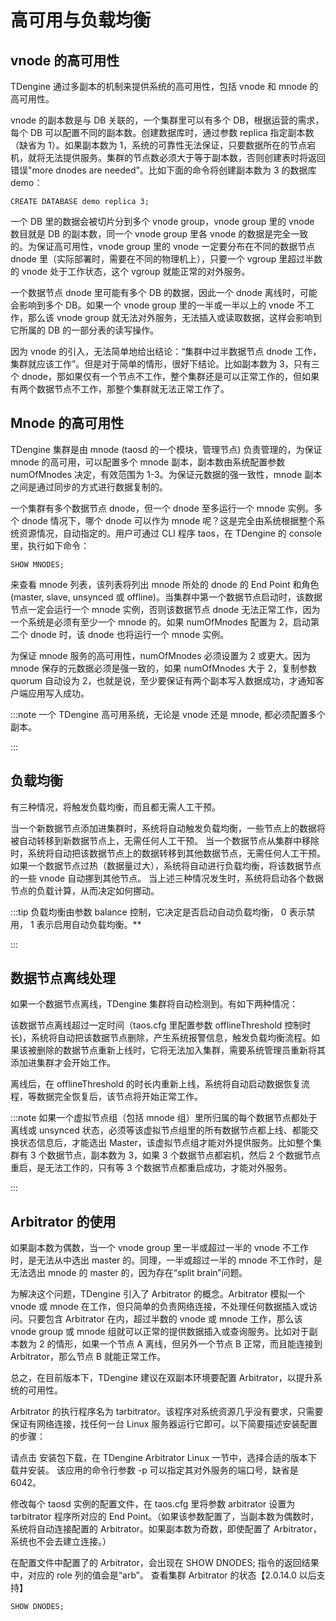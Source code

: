 # 高可用与负载均衡
## vnode 的高可用性
TDengine 通过多副本的机制来提供系统的高可用性，包括 vnode 和 mnode 的高可用性。

vnode 的副本数是与 DB 关联的，一个集群里可以有多个 DB，根据运营的需求，每个 DB 可以配置不同的副本数。创建数据库时，通过参数 replica 指定副本数（缺省为 1）。如果副本数为 1，系统的可靠性无法保证，只要数据所在的节点宕机，就将无法提供服务。集群的节点数必须大于等于副本数，否则创建表时将返回错误"more dnodes are needed"。比如下面的命令将创建副本数为 3 的数据库 demo：

```mysql
CREATE DATABASE demo replica 3;
```
一个 DB 里的数据会被切片分到多个 vnode group，vnode group 里的 vnode 数目就是 DB 的副本数，同一个 vnode group 里各 vnode 的数据是完全一致的。为保证高可用性，vnode group 里的 vnode 一定要分布在不同的数据节点 dnode 里（实际部署时，需要在不同的物理机上），只要一个 vgroup 里超过半数的 vnode 处于工作状态，这个 vgroup 就能正常的对外服务。

一个数据节点 dnode 里可能有多个 DB 的数据，因此一个 dnode 离线时，可能会影响到多个 DB。如果一个 vnode group 里的一半或一半以上的 vnode 不工作，那么该 vnode group 就无法对外服务，无法插入或读取数据，这样会影响到它所属的 DB 的一部分表的读写操作。

因为 vnode 的引入，无法简单地给出结论：“集群中过半数据节点 dnode 工作，集群就应该工作”。但是对于简单的情形，很好下结论。比如副本数为 3，只有三个 dnode，那如果仅有一个节点不工作，整个集群还是可以正常工作的，但如果有两个数据节点不工作，那整个集群就无法正常工作了。

## Mnode 的高可用性
TDengine 集群是由 mnode (taosd 的一个模块，管理节点) 负责管理的，为保证 mnode 的高可用，可以配置多个 mnode 副本，副本数由系统配置参数 numOfMnodes 决定，有效范围为 1-3。为保证元数据的强一致性，mnode 副本之间是通过同步的方式进行数据复制的。

一个集群有多个数据节点 dnode，但一个 dnode 至多运行一个 mnode 实例。多个 dnode 情况下，哪个 dnode 可以作为 mnode 呢？这是完全由系统根据整个系统资源情况，自动指定的。用户可通过 CLI 程序 taos，在 TDengine 的 console 里，执行如下命令：

```mysql
SHOW MNODES;
```
来查看 mnode 列表，该列表将列出 mnode 所处的 dnode 的 End Point 和角色(master, slave, unsynced 或 offline)。当集群中第一个数据节点启动时，该数据节点一定会运行一个 mnode 实例，否则该数据节点 dnode 无法正常工作，因为一个系统是必须有至少一个 mnode 的。如果 numOfMnodes 配置为 2，启动第二个 dnode 时，该 dnode 也将运行一个 mnode 实例。

为保证 mnode 服务的高可用性，numOfMnodes 必须设置为 2 或更大。因为 mnode 保存的元数据必须是强一致的，如果 numOfMnodes 大于 2，复制参数 quorum 自动设为 2，也就是说，至少要保证有两个副本写入数据成功，才通知客户端应用写入成功。

:::note 
一个 TDengine 高可用系统，无论是 vnode 还是 mnode, 都必须配置多个副本。 

:::

## 负载均衡
有三种情况，将触发负载均衡，而且都无需人工干预。

当一个新数据节点添加进集群时，系统将自动触发负载均衡，一些节点上的数据将被自动转移到新数据节点上，无需任何人工干预。
当一个数据节点从集群中移除时，系统将自动把该数据节点上的数据转移到其他数据节点，无需任何人工干预。
如果一个数据节点过热（数据量过大），系统将自动进行负载均衡，将该数据节点的一些 vnode 自动挪到其他节点。
当上述三种情况发生时，系统将启动各个数据节点的负载计算，从而决定如何挪动。

:::tip 
负载均衡由参数 balance 控制，它决定是否启动自动负载均衡， 0 表示禁用， 1 表示启用自动负载均衡。** 

:::

## 数据节点离线处理
如果一个数据节点离线，TDengine 集群将自动检测到。有如下两种情况：

该数据节点离线超过一定时间（taos.cfg 里配置参数 offlineThreshold 控制时长)，系统将自动把该数据节点删除，产生系统报警信息，触发负载均衡流程。如果该被删除的数据节点重新上线时，它将无法加入集群，需要系统管理员重新将其添加进集群才会开始工作。

离线后，在 offlineThreshold 的时长内重新上线，系统将自动启动数据恢复流程，等数据完全恢复后，该节点将开始正常工作。

:::note 
如果一个虚拟节点组（包括 mnode 组）里所归属的每个数据节点都处于离线或 unsynced 状态，必须等该虚拟节点组里的所有数据节点都上线、都能交换状态信息后，才能选出 Master，该虚拟节点组才能对外提供服务。比如整个集群有 3 个数据节点，副本数为 3，如果 3 个数据节点都宕机，然后 2 个数据节点重启，是无法工作的，只有等 3 个数据节点都重启成功，才能对外服务。 

:::

## Arbitrator 的使用
如果副本数为偶数，当一个 vnode group 里一半或超过一半的 vnode 不工作时，是无法从中选出 master 的。同理，一半或超过一半的 mnode 不工作时，是无法选出 mnode 的 master 的，因为存在“split brain”问题。

为解决这个问题，TDengine 引入了 Arbitrator 的概念。Arbitrator 模拟一个 vnode 或 mnode 在工作，但只简单的负责网络连接，不处理任何数据插入或访问。只要包含 Arbitrator 在内，超过半数的 vnode 或 mnode 工作，那么该 vnode group 或 mnode 组就可以正常的提供数据插入或查询服务。比如对于副本数为 2 的情形，如果一个节点 A 离线，但另外一个节点 B 正常，而且能连接到 Arbitrator，那么节点 B 就能正常工作。

总之，在目前版本下，TDengine 建议在双副本环境要配置 Arbitrator，以提升系统的可用性。

Arbitrator 的执行程序名为 tarbitrator。该程序对系统资源几乎没有要求，只需要保证有网络连接，找任何一台 Linux 服务器运行它即可。以下简要描述安装配置的步骤：

请点击 安装包下载，在 TDengine Arbitrator Linux 一节中，选择合适的版本下载并安装。
该应用的命令行参数 -p 可以指定其对外服务的端口号，缺省是 6042。

修改每个 taosd 实例的配置文件，在 taos.cfg 里将参数 arbitrator 设置为 tarbitrator 程序所对应的 End Point。（如果该参数配置了，当副本数为偶数时，系统将自动连接配置的 Arbitrator。如果副本数为奇数，即使配置了 Arbitrator，系统也不会去建立连接。）

在配置文件中配置了的 Arbitrator，会出现在 SHOW DNODES; 指令的返回结果中，对应的 role 列的值会是“arb”。
查看集群 Arbitrator 的状态【2.0.14.0 以后支持】

```mysql
SHOW DNODES;
```

